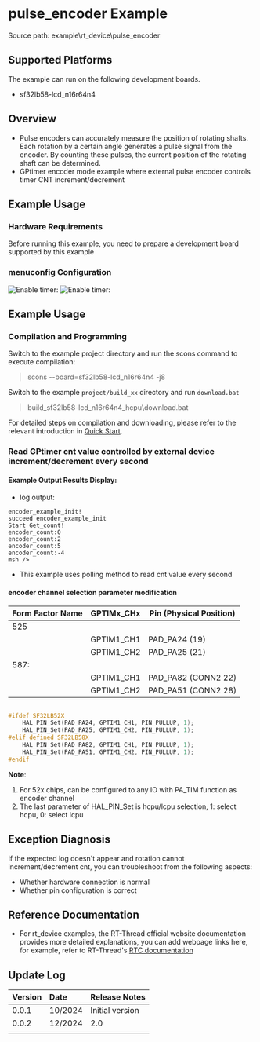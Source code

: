 # pulse_encoder Example

Source path: example\rt_device\pulse_encoder
## Supported Platforms
The example can run on the following development boards.
* sf32lb58-lcd_n16r64n4
## Overview
* Pulse encoders can accurately measure the position of rotating shafts. Each rotation by a certain angle generates a pulse signal from the encoder. By counting these pulses, the current position of the rotating shaft can be determined.
* GPtimer encoder mode example where external pulse encoder controls timer CNT increment/decrement

## Example Usage
### Hardware Requirements
Before running this example, you need to prepare a development board supported by this example


### menuconfig Configuration

![Enable timer:](./assets/menuconfig1.png)
![Enable timer:](./assets/menuconfig2.png)
## Example Usage
### Compilation and Programming
Switch to the example project directory and run the scons command to execute compilation:

> scons --board=sf32lb58-lcd_n16r64n4 -j8

Switch to the example `project/build_xx` directory and run `download.bat`


> build_sf32lb58-lcd_n16r64n4_hcpu\download.bat



For detailed steps on compilation and downloading, please refer to the relevant introduction in [Quick Start](quick_start).
### Read GPtimer cnt value controlled by external device increment/decrement every second
#### Example Output Results Display:
* log output:
```
encoder_example_init!
succeed encoder_example_init
Start Get_count!
encoder_count:0
encoder_count:2
encoder_count:5
encoder_count:-4
msh />
```
* This example uses polling method to read cnt value every second


#### encoder channel selection parameter modification

|Form Factor Name  | GPTIMx_CHx   | Pin (Physical Position)     |    
|--------|---------------|-------------------|
|525     |               |                   |   
|        | GPTIM1_CH1    | PAD_PA24 (19)    |   
|        | GPTIM1_CH2    | PAD_PA25 (21)     |   
|587:   |               |                    |
|        | GPTIM1_CH1    |PAD_PA82 (CONN2 22)  |
|        | GPTIM1_CH2    |PAD_PA51 (CONN2 28)  |


```c

#ifdef SF32LB52X    
    HAL_PIN_Set(PAD_PA24, GPTIM1_CH1, PIN_PULLUP, 1);
    HAL_PIN_Set(PAD_PA25, GPTIM1_CH2, PIN_PULLUP, 1);
#elif defined SF32LB58X
    HAL_PIN_Set(PAD_PA82, GPTIM1_CH1, PIN_PULLUP, 1);
    HAL_PIN_Set(PAD_PA51, GPTIM1_CH2, PIN_PULLUP, 1);
#endif


```
**Note**: 
1. For 52x chips, can be configured to any IO with PA_TIM function as encoder channel
2. The last parameter of HAL_PIN_Set is hcpu/lcpu selection, 1: select hcpu, 0: select lcpu 






## Exception Diagnosis
If the expected log doesn't appear and rotation cannot increment/decrement cnt, you can troubleshoot from the following aspects:
* Whether hardware connection is normal
* Whether pin configuration is correct 


## Reference Documentation
- For rt_device examples, the RT-Thread official website documentation provides more detailed explanations, you can add webpage links here, for example, refer to RT-Thread's [RTC documentation](https://www.rt-thread.org/document/site/#/rt-thread-version/rt-thread-standard/programming-manual/device/rtc/rtc)

## Update Log
|Version |Date   |Release Notes |
|:---|:---|:---|
|0.0.1 |10/2024 |Initial version |
|0.0.2 | 12/2024| 2.0|
| | | |